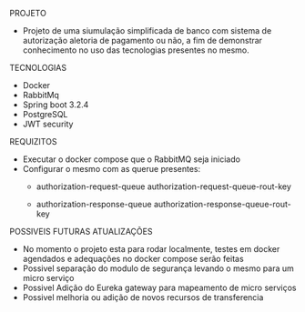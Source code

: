 PROJETO
* Projeto de uma siumulação simplificada de banco com sistema de autorização aletoria de pagamento ou não, a fim de demonstrar conhecimento no uso das tecnologias presentes no mesmo.

TECNOLOGIAS
* Docker
* RabbitMq
* Spring boot 3.2.4
* PostgreSQL
* JWT security

REQUIZITOS

* Executar o docker compose que o RabbitMQ seja iniciado
* Configurar o mesmo com as querue presentes:
  *   authorization-request-queue
      authorization-request-queue-rout-key

  *   authorization-response-queue
      authorization-response-queue-rout-key 

POSSIVEIS FUTURAS ATUALIZAÇÕES

* No momento o projeto esta para rodar localmente, testes em docker agendados e adequações no docker compose serão feitas
* Possivel separação do modulo de segurança levando o mesmo para um micro serviço
* Possivel Adição do Eureka gateway para mapeamento de micro serviços
* Possivel melhoria ou adição de novos recursos de transferencia 
